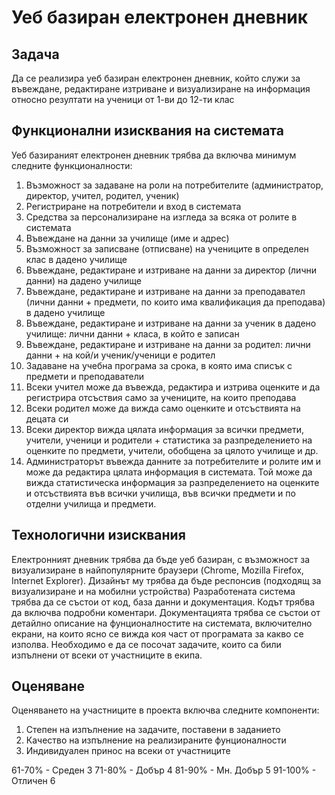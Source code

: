 
# Уеб базиран електронен дневник

## Задача
Да се реализира уеб базиран електронен дневник, който служи за въвеждане, редактиране изтриване и визуализиране на информация относно резултати на ученици от 1-ви до 12-ти клас

## Функционални изисквания на системата
Уеб базираният електронен дневник трябва да включва минимум следните функционалности:

 1. Възможност за задаване на роли на потребителите (администратор, директор, учител, родител, ученик) 
 2. Регистриране на потребители и вход в системата 
 3. Средства за персонализиране на изгледа за всяка от ролите в системата
 4. Въвеждане на данни за училище (име и адрес)
 5. Възможност за записване (отписване) на учениците в определен клас в дадено училище
 6. Въвеждане, редaктиране и изтриване на данни за директор (лични данни) на дадено училище
 7. Въвеждане, редактиране и изтриване на данни за преподавател (лични данни + предмети, по които има квалификация да преподава) в дадено училище
 8. Въвеждане, редактиране и изтриване на данни за ученик в дадено училище: лични данни + класа, в който е записан
 9. Въвеждане, редактиране и изтриване на данни за родител: лични данни + на кой/и ученик/ученици е родител
 10. Задаване на учебна програма за срока, в която има списък с предмети и преподаватели
 11. Всеки учител може да въвежда, редактира и изтрива оценките и да регистрира отсъствия само за учениците, на които преподава
 12. Всеки родител може да вижда само оценките и отсъствията на децата си
 13. Всеки директор вижда цялата информация за всички предмети, учители, ученици и родители + статистика за разпределението на оценките по предмети, учители, обобщена за цялото училище и др.
 14. Администраторът въвежда данните за потребителите и ролите им и може да редактира цялата информация в системата. Той може да вижда статистическа информация за разпределението на оценките и отсъствията във всички училища, във всички предмети и по отделни училища и предмети.

## Технологични изисквания
Електронният дневник трябва да бъде уеб базиран, с възможност за визуализиране в найпопулярните браузери (Chrome, Mozilla Firefox, Internet Explorer). Дизайнът му трябва да бъде респонсив (подходящ за визуализиране и на мобилни устройства) Разработената система трябва да се състои от код, база данни и документация. Кодът трябва да включва подробни коментари. Документацията трябва се състои от детайлно описание на фунционалностите на системата, включително екрани, на които ясно се вижда коя част от програмата за какво се изполва. Необходимо е да се посочат задачите, които са били изпълнени от всеки от участниците в екипа.

## Оценяване 
Оценяването на участниците в проекта включва следните компоненти: 
1. Степен на изпълнение на задачите, поставени в заданието
2. Качество на изпълнение на реализираните фунционалности
3. Индивидуален принос на всеки от участниците 

61-70% - Среден 3
71-80% - Добър 4
81-90% - Мн. Добър 5
91-100% - Отличен 6